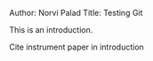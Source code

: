Author: Norvi Palad
Title: Testing Git

This is an introduction.

Cite instrument paper in introduction